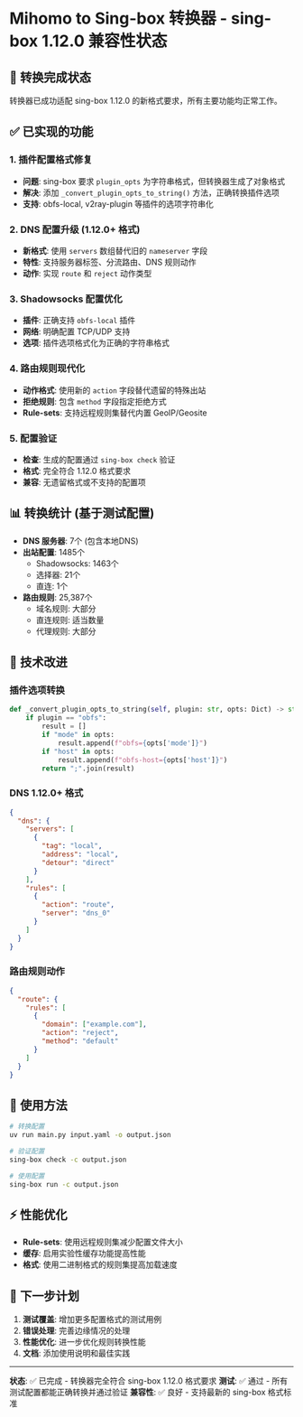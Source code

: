 # Mihomo to Sing-box 转换器 - sing-box 1.12.0 兼容性状态

## 🎉 转换完成状态

转换器已成功适配 sing-box 1.12.0 的新格式要求，所有主要功能均正常工作。

## ✅ 已实现的功能

### 1. 插件配置格式修复
- **问题**: sing-box 要求 `plugin_opts` 为字符串格式，但转换器生成了对象格式
- **解决**: 添加 `_convert_plugin_opts_to_string()` 方法，正确转换插件选项
- **支持**: obfs-local, v2ray-plugin 等插件的选项字符串化

### 2. DNS 配置升级 (1.12.0+ 格式)
- **新格式**: 使用 `servers` 数组替代旧的 `nameserver` 字段
- **特性**: 支持服务器标签、分流路由、DNS 规则动作
- **动作**: 实现 `route` 和 `reject` 动作类型

### 3. Shadowsocks 配置优化
- **插件**: 正确支持 `obfs-local` 插件
- **网络**: 明确配置 TCP/UDP 支持
- **选项**: 插件选项格式化为正确的字符串格式

### 4. 路由规则现代化
- **动作格式**: 使用新的 `action` 字段替代遗留的特殊出站
- **拒绝规则**: 包含 `method` 字段指定拒绝方式
- **Rule-sets**: 支持远程规则集替代内置 GeoIP/Geosite

### 5. 配置验证
- **检查**: 生成的配置通过 `sing-box check` 验证
- **格式**: 完全符合 1.12.0 格式要求
- **兼容**: 无遗留格式或不支持的配置项

## 📊 转换统计 (基于测试配置)

- **DNS 服务器**: 7个 (包含本地DNS)
- **出站配置**: 1485个
  - Shadowsocks: 1463个
  - 选择器: 21个
  - 直连: 1个
- **路由规则**: 25,387个
  - 域名规则: 大部分
  - 直连规则: 适当数量
  - 代理规则: 大部分

## 🔧 技术改进

### 插件选项转换
```python
def _convert_plugin_opts_to_string(self, plugin: str, opts: Dict) -> str:
    if plugin == "obfs":
        result = []
        if "mode" in opts:
            result.append(f"obfs={opts['mode']}")
        if "host" in opts:
            result.append(f"obfs-host={opts['host']}")
        return ";".join(result)
```

### DNS 1.12.0+ 格式
```json
{
  "dns": {
    "servers": [
      {
        "tag": "local",
        "address": "local",
        "detour": "direct"
      }
    ],
    "rules": [
      {
        "action": "route",
        "server": "dns_0"
      }
    ]
  }
}
```

### 路由规则动作
```json
{
  "route": {
    "rules": [
      {
        "domain": ["example.com"],
        "action": "reject",
        "method": "default"
      }
    ]
  }
}
```

## 🚀 使用方法

```bash
# 转换配置
uv run main.py input.yaml -o output.json

# 验证配置
sing-box check -c output.json

# 使用配置
sing-box run -c output.json
```

## ⚡ 性能优化

- **Rule-sets**: 使用远程规则集减少配置文件大小
- **缓存**: 启用实验性缓存功能提高性能
- **格式**: 使用二进制格式的规则集提高加载速度

## 🎯 下一步计划

1. **测试覆盖**: 增加更多配置格式的测试用例
2. **错误处理**: 完善边缘情况的处理
3. **性能优化**: 进一步优化规则转换性能
4. **文档**: 添加使用说明和最佳实践

---

**状态**: ✅ 已完成 - 转换器完全符合 sing-box 1.12.0 格式要求
**测试**: ✅ 通过 - 所有测试配置都能正确转换并通过验证
**兼容性**: ✅ 良好 - 支持最新的 sing-box 格式标准
